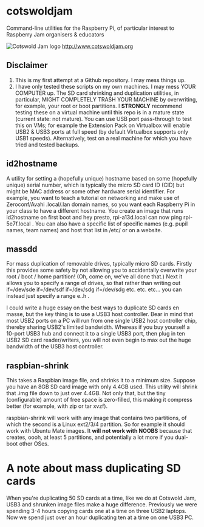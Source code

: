 # cotswoldjam
Command-line utilities for the Raspberry Pi, of particular interest to Raspberry Jam organisers &amp; educators

![Cotswold Jam logo](http://cotswoldjam.org/assets/images/cotswoldjam-logo-128x80.png)
http://www.cotswoldjam.org

## Disclaimer

1. This is my first attempt at a Github repository. I may mess things up.
2. I have only tested these scripts on my own machines. I may mess YOUR COMPUTER up. The SD card shrinking and duplication utilities, in particular, MIGHT COMPLETELY TRASH YOUR MACHINE by overwriting, for example, your root or boot partitions. I **STRONGLY** recommend testing these on a virtual machine until this repo is in a mature state (current state: not mature). You can use USB port pass-through to test this on VMs; for example the Extension Pack on Virtualbox will enable USB2 & USB3 ports at full speed (by default Virtualbox supports only USB1 speeds). Alternatively, test on a real machine for which you have tried and tested backups.

## id2hostname

A utility for setting a (hopefully unique) hostname based on some (hopefully unique) serial number, which is typically the micro SD card ID (CID) but might be MAC address or some other hardware serial identifier. For example, you want to teach a tutorial on networking and make use of Zeroconf/Avahi .local/.lan domain names, so you want each Raspberry Pi in your class to have a different hostname. You create an image that runs id2hostname on first boot and hey presto, rpi-a13d.local can now ping rpi-5e7f.local . You can also have a specific list of specific names (e.g. pupil names, team names) and host that list in /etc/ or on a website.

## massdd

For mass duplication of removable drives, typically micro SD cards. Firstly this provides some safety by not allowing you to accidentally overwrite your root / boot / home partition! (Oh, come on, we've all done that.) Next it allows you to specify a range of drives, so that rather than writing out if=/dev/sde if=/dev/sdf if=/dev/sdg if=/dev/sdg etc. etc. etc... you can instead just specify a range e..h .

I could write a huge essay on the best ways to duplicate SD cards en masse, but the key thing is to use a USB3 host controller. Bear in mind that most USB2 ports on a PC will run from one single USB2 host controller chip, thereby sharing USB2's limited bandwidth. Whereas if you buy yourself a 10-port USB3 hub and connect it to a single USB3 port, then plug in ten USB2 SD card reader/writers, you will not even begin to max out the huge bandwidth of the USB3 host controller.

## raspbian-shrink

This takes a Raspbian image file, and shrinks it to a minimum size. Suppose you have an 8GB SD card image with only 4.4GB used. This utility will shrink that .img file down to just over 4.4GB. Not only that, but the tiny (configurable) amount of free space is zero-filled, this making it compress better (for example, with zip or tar xvzf).

raspbian-shrink will work with any image that contains two partitions, of which the second is a Linux ext2/3/4 partition. So for example it should work with Ubuntu Mate images. It **will not work with NOOBS** because that creates, oooh, at least 5 partitions, and potentially a lot more if you dual-boot other OSes.

# A note about mass duplicating SD cards

When you're duplicating 50 SD cards at a time, like we do at Cotswold Jam, USB3 and shrunken image files make a huge difference. Previously we were spending 3-4 hours copying cards one at a time on three USB2 laptops. Now we spend just over an hour duplicating ten at a time on one USB3 PC.

